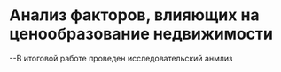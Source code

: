 # Анализ факторов, влияющих на ценообразование недвижимости
--В итоговой работе проведен исследовательский анмлиз